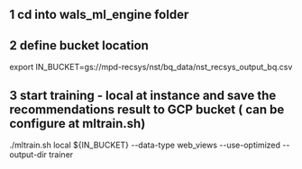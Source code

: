 
## 1  cd into wals_ml_engine folder

## 2 define bucket location

export IN_BUCKET=gs://mpd-recsys/nst/bq_data/nst_recsys_output_bq.csv



## 3 start training - local at instance and save the recommendations result to GCP bucket ( can be configure at mltrain.sh)
./mltrain.sh local  ${IN_BUCKET} --data-type web_views --use-optimized --output-dir trainer


